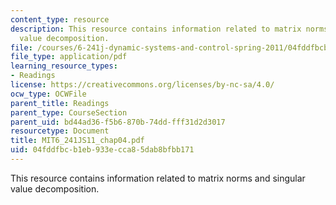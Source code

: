 ```yaml
---
content_type: resource
description: This resource contains information related to matrix norms and singular
  value decomposition.
file: /courses/6-241j-dynamic-systems-and-control-spring-2011/04fddfbcb1eb933ecca85dab8bfbb171_MIT6_241JS11_chap04.pdf
file_type: application/pdf
learning_resource_types:
- Readings
license: https://creativecommons.org/licenses/by-nc-sa/4.0/
ocw_type: OCWFile
parent_title: Readings
parent_type: CourseSection
parent_uid: bd44ad36-f5b6-870b-74dd-fff31d2d3017
resourcetype: Document
title: MIT6_241JS11_chap04.pdf
uid: 04fddfbc-b1eb-933e-cca8-5dab8bfbb171
---
```

This resource contains information related to matrix norms and singular value decomposition.